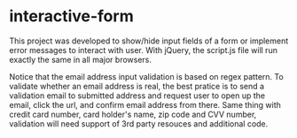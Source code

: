 # interactive-form

This project was developed to show/hide input fields of a form or implement error messages to interact with user. With jQuery,
the script.js file will run exactly the same in all major browsers. 

Notice that the email address input validation is based on regex pattern. To validate whether an email address is real, the
best pratice is to send a validation email to submitted address and request user to open up the email, click the url, and
confirm email address from there. Same thing with credit card number, card holder's name, zip code and CVV number, validation 
will need support of 3rd party resouces and additional code.
